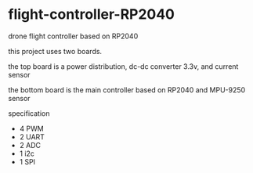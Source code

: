 # flight-controller-RP2040

drone flight controller based on RP2040

this project uses two boards.

the top board is a power distribution, dc-dc converter 3.3v, and current sensor

the bottom board is the main controller based on RP2040 and MPU-9250 sensor

specification

- 4 PWM
- 2 UART 
- 2 ADC
- 1 i2c
- 1 SPI
